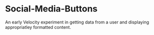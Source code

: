 # Social-Media-Buttons
An early Velocity experiment in getting data from a user and displaying appropriatley formatted content.
